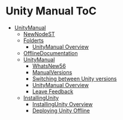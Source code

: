 Unity Manual ToC
================
 - [UnityManual]()
	 - [NewNodeST](NewNodeST.md)
	 - [Folderts]()
		 - [UnityManual Overview](UnityManual.md)
	 - [OfflineDocumentation](OfflineDocumentation.md)
	 - [UnityManual]()
		 - [WhatsNew56](WhatsNew56.md)
		 - [ManualVersions](ManualVersions.md)
		 - [Switching between Unity versions](SwitchingDocumentationVersions.md)
		 - [UnityManual Overview](UnityManual_1.md)
		 - [Leave Feedback](LeaveFeedback.md)
	 - [InstallingUnity]()
		 - [InstallingUnity Overview](InstallingUnity.md)
		 - [Deploying Unity Offline](DeployingUnityOffline.md)

